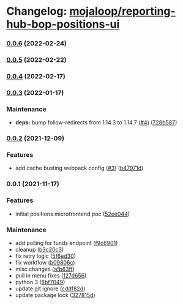 # Changelog: [mojaloop/reporting-hub-bop-positions-ui](https://github.com/mojaloop/reporting-hub-bop-positions-ui)
### [0.0.6](https://github.com/mojaloop/reporting-hub-bop-positions-ui/compare/v0.0.5...v0.0.6) (2022-02-24)

### [0.0.5](https://github.com/mojaloop/reporting-hub-bop-positions-ui/compare/v0.0.4...v0.0.5) (2022-02-22)

### [0.0.4](https://github.com/mojaloop/reporting-hub-bop-positions-ui/compare/v0.0.3...v0.0.4) (2022-02-17)

### [0.0.3](https://github.com/mojaloop/reporting-hub-bop-positions-ui/compare/v0.0.2...v0.0.3) (2022-01-17)


### Maintenance

* **deps:** bump follow-redirects from 1.14.3 to 1.14.7 ([#4](https://github.com/mojaloop/reporting-hub-bop-positions-ui/issues/4)) ([728b587](https://github.com/mojaloop/reporting-hub-bop-positions-ui/commit/728b58717cc05ffda533febb05f618303d677d3e))

### [0.0.2](https://github.com/mojaloop/reporting-hub-bop-positions-ui/compare/v0.0.1...v0.0.2) (2021-12-09)


### Features

* add cache busting webpack config ([#3](https://github.com/mojaloop/reporting-hub-bop-positions-ui/issues/3)) ([b47971d](https://github.com/mojaloop/reporting-hub-bop-positions-ui/commit/b47971de112d9b66702a33a69d146abbbbbe33f3))

### 0.0.1 (2021-11-17)


### Features

* initial positions microfrontend poc ([52ee044](https://github.com/mojaloop/reporting-hub-bop-positions-ui/commit/52ee044d22019a8abe74b0a6ebcaef5a3d166a4f))


### Maintenance

* add polling for funds endpoint ([f9c6901](https://github.com/mojaloop/reporting-hub-bop-positions-ui/commit/f9c69016fb8296b8d586674200496744295ce7d9))
* cleanup ([b3c20c3](https://github.com/mojaloop/reporting-hub-bop-positions-ui/commit/b3c20c35ae49c3f3d3bcdfab433477e35cc622c7))
* fix retry logic ([5f6ed30](https://github.com/mojaloop/reporting-hub-bop-positions-ui/commit/5f6ed30fcbf60457b985b6a1060a58b908ff78a7))
* fix workflow ([b09806c](https://github.com/mojaloop/reporting-hub-bop-positions-ui/commit/b09806c19c279f8d89b55bd337ee474fe989790d))
* misc changes ([afb63ff](https://github.com/mojaloop/reporting-hub-bop-positions-ui/commit/afb63ffa478f8d0cbae1208a22dd1b63b991b934))
* pull in menu fixes ([127d656](https://github.com/mojaloop/reporting-hub-bop-positions-ui/commit/127d6566f88b89cba84534960e028cc8f71aedbd))
* python 3 ([8bf7049](https://github.com/mojaloop/reporting-hub-bop-positions-ui/commit/8bf70493cd90bec046a84933b6acab3a068de8e4))
* update git ignore ([cddf82d](https://github.com/mojaloop/reporting-hub-bop-positions-ui/commit/cddf82dcd5c50a5bbb2233ce6695211ea902b1df))
* update package lock ([327815d](https://github.com/mojaloop/reporting-hub-bop-positions-ui/commit/327815db65dd4b5c8d8776091522eebc89df9ef4))
